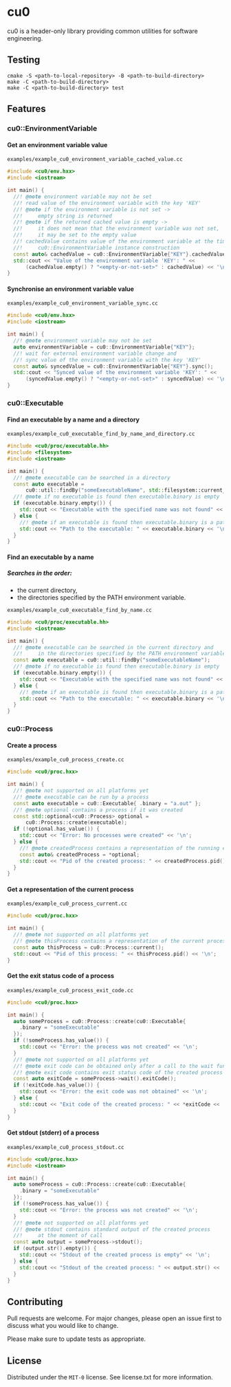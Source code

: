 # cu0

cu0 is a header-only library providing common utilities for software engineering.

## Testing

```console
cmake -S <path-to-local-repository> -B <path-to-build-directory>
make -C <path-to-build-directory>
make -C <path-to-build-directory> test
```

## Features

### cu0::EnvironmentVariable

#### Get an environment variable value

`examples/example_cu0_environment_variable_cached_value.cc`
```c++
#include <cu0/env.hxx>
#include <iostream>

int main() {
  //! @note environment variable may not be set
  //! read value of the environment variable with the key 'KEY'
  //! @note if the environment variable is not set ->
  //!     empty string is returned
  //! @note if the returned cached value is empty ->
  //!     it does not mean that the environment variable was not set,
  //!     it may be set to the empty value
  //! cachedValue contains value of the environment variable at the time of
  //!     cu0::EnvironmentVariable instance construction
  const auto& cachedValue = cu0::EnvironmentVariable{"KEY"}.cachedValue();
  std::cout << "Value of the environment variable 'KEY': " <<
      (cachedValue.empty() ? "<empty-or-not-set>" : cachedValue) << '\n';
}
```

#### Synchronise an environment variable value

`examples/example_cu0_environment_variable_sync.cc`
```c++
#include <cu0/env.hxx>
#include <iostream>

int main() {
  //! @note environment variable may not be set
  auto environmentVariable = cu0::EnvironmentVariable{"KEY"};
  //! wait for external environment variable change and
  //! sync value of the environment variable with the key 'KEY'
  const auto& syncedValue = cu0::EnvironmentVariable{"KEY"}.sync();
  std::cout << "Synced value of the environment variable 'KEY': " <<
      (syncedValue.empty() ? "<empty-or-not-set>" : syncedValue) << '\n';
}
```

### cu0::Executable

#### Find an executable by a name and a directory

`examples/example_cu0_executable_find_by_name_and_directory.cc`
```c++
#include <cu0/proc/executable.hh>
#include <filesystem>
#include <iostream>

int main() {
  //! @note executable can be searched in a directory
  const auto executable =
      cu0::util::findBy("someExecutableName", std::filesystem::current_path());
  //! @note if no executable is found then executable.binary is empty
  if (executable.binary.empty()) {
    std::cout << "Executable with the specified name was not found" << '\n';
  } else {
    //! @note if an executable is found then executable.binary is a path to it
    std::cout << "Path to the executable: " << executable.binary << '\n';
  }
}
```

#### Find an executable by a name 

##### Searches in the order:
 * the current directory,
 * the directories specified by the PATH environment variable.

`examples/example_cu0_executable_find_by_name.cc`
```c++
#include <cu0/proc/executable.hh>
#include <iostream>

int main() {
  //! @note executable can be searched in the current directory and
  //!     in the directories specified by the PATH environment variable
  const auto executable = cu0::util::findBy("someExecutableName");
  //! @note if no executable is found then executable.binary is empty
  if (executable.binary.empty()) {
    std::cout << "Executable with the specified name was not found" << '\n';
  } else {
    //! @note if an executable is found then executable.binary is a path to it
    std::cout << "Path to the executable: " << executable.binary << '\n';
  }
}
```

### cu0::Process

#### Create a process

`examples/example_cu0_process_create.cc`
```c++
#include <cu0/proc.hxx>

int main() {
  //! @note not supported on all platforms yet
  //! @note executable can be run by a process
  const auto executable = cu0::Executable{ .binary = "a.out" };
  //! @note optional contains a process if it was created
  const std::optional<cu0::Process> optional =
      cu0::Process::create(executable);
  if (!optional.has_value()) {
    std::cout << "Error: No processes were created" << '\n';
  } else {
    //! @note createdProcess contains a representation of the running executable
    const auto& createdProcess = *optional;
    std::cout << "Pid of the created process: " << createdProcess.pid() << '\n';
  }
}
```

#### Get a representation of the current process

`examples/example_cu0_process_current.cc`
```c++
#include <cu0/proc.hxx>

int main() {
  //! @note not supported on all platforms yet
  //! @note thisProcess contains a representation of the current process
  const auto thisProcess = cu0::Process::current();
  std::cout << "Pid of this process: " << thisProcess.pid() << '\n';
}
```

#### Get the exit status code of a process

`examples/example_cu0_process_exit_code.cc`
```c++
#include <cu0/proc.hxx>

int main() {
  auto someProcess = cu0::Process::create(cu0::Executable{
    .binary = "someExecutable"
  });
  if (!someProcess.has_value()) {
    std::cout << "Error: the process was not created" << '\n';
  }
  //! @note not supported on all platforms yet
  //! @note exit code can be obtained only after a call to the wait function
  //! @note exit code contains exit status code of the created process
  const auto exitCode = someProcess->wait().exitCode();
  if (!exitCode.has_value()) {
    std::cout << "Error: the exit code was not obtained" << '\n';
  } else {
    std::cout << "Exit code of the created process: " << *exitCode << '\n';
  }
}
```

#### Get stdout (stderr) of a process

`examples/example_cu0_process_stdout.cc`
```c++
#include <cu0/proc.hxx>
#include <iostream>

int main() {
  auto someProcess = cu0::Process::create(cu0::Executable{
    .binary = "someExecutable"
  });
  if (!someProcess.has_value()) {
    std::cout << "Error: the process was not created" << '\n';
  }
  //! @note not supported on all platforms yet
  //! @note stdout contains standard output of the created process
  //!     at the moment of call
  const auto output = someProcess->stdout();
  if (output.str().empty()) {
    std::cout << "Stdout of the created process is empty" << '\n';
  } else {
    std::cout << "Stdout of the created process: " << output.str() << '\n';
  }
}
```

## Contributing

Pull requests are welcome. For major changes, please open an issue first
to discuss what you would like to change.

Please make sure to update tests as appropriate.

## License

Distributed under the `MIT-0` license. See license.txt for more information.
